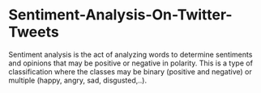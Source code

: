 # Sentiment-Analysis-On-Twitter-Tweets
Sentiment analysis is the act of analyzing words to determine sentiments and opinions that may be positive or negative in polarity. This is a type of classification where the classes may be binary (positive and negative) or multiple (happy, angry, sad, disgusted,..).
